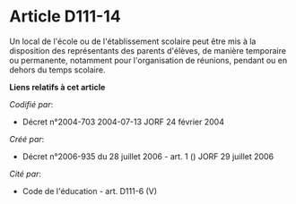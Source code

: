 # Article D111-14

Un local de l'école ou de l'établissement scolaire peut être mis à la disposition des représentants des parents d'élèves, de
manière temporaire ou permanente, notamment pour l'organisation de réunions, pendant ou en dehors du temps scolaire.

**Liens relatifs à cet article**

_Codifié par_:

  - Décret n°2004-703 2004-07-13 JORF 24 février 2004

_Créé par_:

  - Décret n°2006-935 du 28 juillet 2006 - art. 1 () JORF 29 juillet 2006

_Cité par_:

  - Code de l'éducation - art. D111-6 (V)
